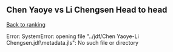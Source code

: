 ## Chen Yaoye vs Li Chengsen Head to head

[Back to ranking](../../index.md)




Error: SystemError: opening file "../jdf/Chen Yaoye-Li Chengsen.jdf\\metadata.jls": No such file or directory




